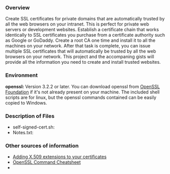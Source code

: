 ### Overview ###
Create SSL certificates for private domains that are automatically trusted by all the web browsers on your intranet. This is perfect for private web servers or development websites. Establish a certificate chain that works identically to SSL certificates you purchase from a certificate authority such as Google or GoDaddy. Create a root CA one time and install it to all the machines on your network. After that task is complete, you can issue multiple SSL certificates that will automatically be trusted by all the web browsers on your network. This project and the accompaning gists will provide all the information you need to create and install trusted websites.

### Environment ###
**openssl:** Version 3.2.2 or later. You can download openssl from [OpenSSL Foundation](https://openssl-foundation.org) if it's not already present on your machine. The included shell scripts are for linux, but the openssl commands contained can be easily copied to Windows.

### Description of Files ###
- self-signed-cert.sh:
- Notes.txt:



### Other sources of information ###
- [Adding X.509 extensions to your certificates](https://www.golinuxcloud.com/add-x509-extensions-to-certificate-openssl/)
- [OpenSSL Command Cheatsheet](https://www.freecodecamp.org/news/openssl-command-cheatsheet-b441be1e8c4a/)
-
